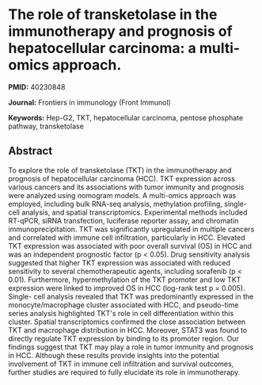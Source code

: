 # The role of transketolase in the immunotherapy and prognosis of hepatocellular carcinoma: a multi-omics approach.

**PMID:** 40230848

**Journal:** Frontiers in immunology (Front Immunol)

**Keywords:** Hep-G2, TKT, hepatocellular carcinoma, pentose phosphate pathway, transketolase

## Abstract

To explore the role of transketolase (TKT) in the immunotherapy and prognosis of hepatocellular
carcinoma (HCC).  TKT expression across various cancers and its associations with tumor immunity and
prognosis were analyzed using nomogram models. A multi-omics approach was employed, including bulk
RNA-seq analysis, methylation profiling, single-cell analysis, and spatial transcriptomics.
Experimental methods included RT-qPCR, siRNA transfection, luciferase reporter assay, and chromatin
immunoprecipitation.  TKT was significantly upregulated in multiple cancers and correlated with
immune cell infiltration, particularly in HCC. Elevated TKT expression was associated with poor
overall survival (OS) in HCC and was an independent prognostic factor (p < 0.05). Drug sensitivity
analysis suggested that higher TKT expression was associated with reduced sensitivity to several
chemotherapeutic agents, including sorafenib (p < 0.01). Furthermore, hypermethylation of the TKT
promoter and low TKT expression were linked to improved OS in HCC (log-rank test p = 0.005). Single-
cell analysis revealed that TKT was predominantly expressed in the monocyte/macrophage cluster
associated with HCC, and pseudo-time series analysis highlighted TKT's role in cell differentiation
within this cluster. Spatial transcriptomics confirmed the close association between TKT and
macrophage distribution in HCC. Moreover, STAT3 was found to directly regulate TKT expression by
binding to its promoter region.  Our findings suggest that TKT may play a role in tumor immunity and
prognosis in HCC. Although these results provide insights into the potential involvement of TKT in
immune cell infiltration and survival outcomes, further studies are required to fully elucidate its
role in immunotherapy.
